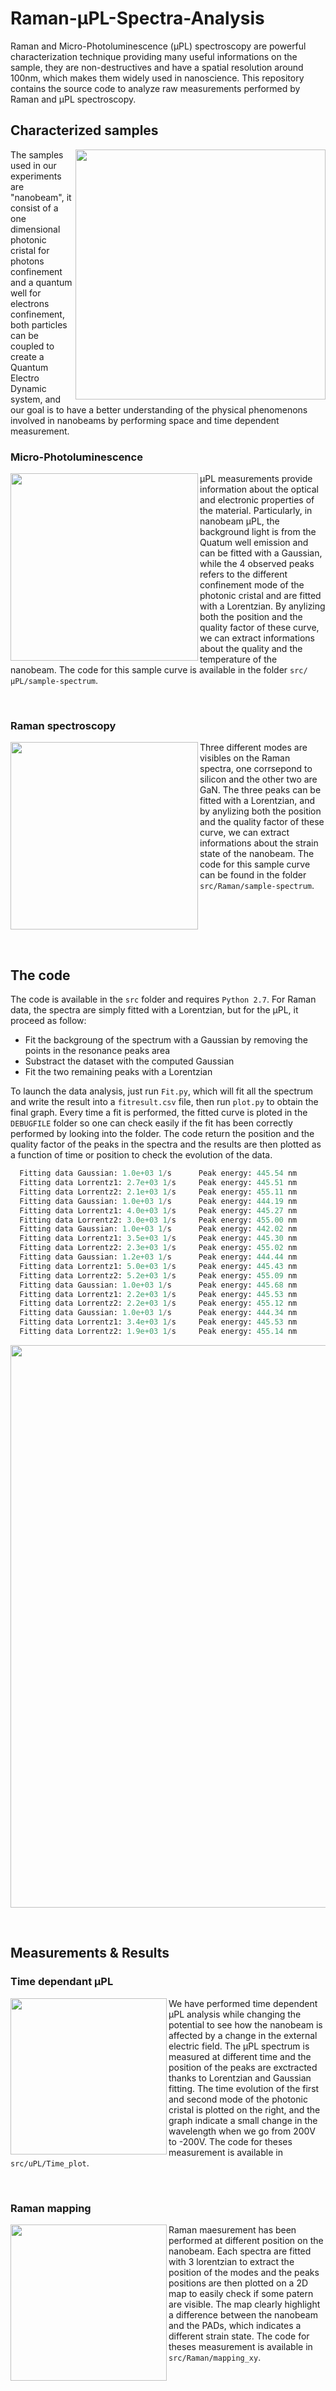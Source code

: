 # Raman-μPL-Spectra-Analysis
Raman and Micro-Photoluminescence (μPL) spectroscopy are powerful characterization technique providing many useful informations on the sample, they are non-destructives and have a spatial resolution around 100nm, which makes them widely used in nanoscience. This repository contains the source code to analyze raw measurements performed by Raman and μPL spectroscopy.



## Characterized samples
<img align="right" src="https://raw.githubusercontent.com/Aurelien-Pelissier/Raman-uPL-Spectra-Analysis/master/img/nb.png" width=400>

The samples used in our experiments are "nanobeam", it consist of a one dimensional photonic cristal for photons confinement and a quantum well for electrons confinement, both particles can be coupled to create a Quantum Electro Dynamic system, and our goal is to have a better understanding of the physical phenomenons involved in nanobeams by performing space and time dependent measurement.


### Micro-Photoluminescence
<img align="left" src="https://raw.githubusercontent.com/Aurelien-Pelissier/Raman-uPL-Spectra-Analysis/master/img/PL.png" width=300>


μPL measurements provide information about the optical and electronic properties of the material. Particularly, in nanobeam μPL, the background light is from the Quatum well emission and can be fitted with a Gaussian, while the 4 observed peaks refers to the different confinement mode of the photonic cristal and are fitted with a Lorentzian. By anylizing both the position and the quality factor of these curve, we can extract informations about the quality and the temperature of the nanobeam. The code for this sample curve is available in the folder `src/μPL/sample-spectrum`.



&nbsp;

### Raman spectroscopy
<img align="left" src="https://raw.githubusercontent.com/Aurelien-Pelissier/Raman-uPL-Spectra-Analysis/master/img/Raman.png" width=300>

Three different modes are visibles on the Raman spectra, one corrsepond to silicon and the other two are GaN. The three peaks can be fitted with a Lorentzian, and by anylizing both the position and the quality factor of these curve, we can extract informations about the strain state of the nanobeam. The code for this sample curve can be found in the folder `src/Raman/sample-spectrum`.


&nbsp;


&nbsp;


&nbsp;


## The code
The code is available in the `src` folder and requires `Python 2.7`. For Raman data, the spectra are simply fitted with a Lorentzian, but for the μPL, it proceed as follow:

- Fit the backgroung of the spectrum with a Gaussian by removing the points in the resonance peaks area
- Substract the dataset with the computed Gaussian
- Fit the two remaining peaks with a Lorentzian

To launch the data analysis, just run `Fit.py`, which will fit all the spectrum and write the result into a `fitresult.csv` file, then run `plot.py` to obtain the final graph. Every time a fit is performed, the fitted curve is ploted in the `DEBUGFILE` folder so one can check easily if the fit has been correctly performed by looking into the folder. The code return the position and the quality factor of the peaks in the spectra and the results are then plotted as a function of time or position to check the evolution of the data. 

```python
  Fitting data Gaussian: 1.0e+03 1/s      Peak energy: 445.54 nm
  Fitting data Lorrentz1: 2.7e+03 1/s     Peak energy: 445.51 nm
  Fitting data Lorrentz2: 2.1e+03 1/s     Peak energy: 455.11 nm
  Fitting data Gaussian: 1.0e+03 1/s      Peak energy: 444.19 nm
  Fitting data Lorrentz1: 4.0e+03 1/s     Peak energy: 445.27 nm
  Fitting data Lorrentz2: 3.0e+03 1/s     Peak energy: 455.00 nm
  Fitting data Gaussian: 1.0e+03 1/s      Peak energy: 442.02 nm
  Fitting data Lorrentz1: 3.5e+03 1/s     Peak energy: 445.30 nm
  Fitting data Lorrentz2: 2.3e+03 1/s     Peak energy: 455.02 nm
  Fitting data Gaussian: 1.2e+03 1/s      Peak energy: 444.44 nm
  Fitting data Lorrentz1: 5.0e+03 1/s     Peak energy: 445.43 nm
  Fitting data Lorrentz2: 5.2e+03 1/s     Peak energy: 455.09 nm
  Fitting data Gaussian: 1.0e+03 1/s      Peak energy: 445.68 nm
  Fitting data Lorrentz1: 2.2e+03 1/s     Peak energy: 445.53 nm
  Fitting data Lorrentz2: 2.2e+03 1/s     Peak energy: 455.12 nm
  Fitting data Gaussian: 1.0e+03 1/s      Peak energy: 444.34 nm
  Fitting data Lorrentz1: 3.4e+03 1/s     Peak energy: 445.53 nm
  Fitting data Lorrentz2: 1.9e+03 1/s     Peak energy: 455.14 nm
```

<img src="https://raw.githubusercontent.com/Aurelien-Pelissier/Raman-uPL-Spectra-Analysis/master/img/graph.png" width=900>

&nbsp;

## Measurements & Results

### Time dependant μPL
<img align="left" src="https://raw.githubusercontent.com/Aurelien-Pelissier/Raman-uPL-Spectra-Analysis/master/img/time.png" width=250>

We have performed time dependent μPL analysis while changing the potential to see how the nanobeam is affected by a change in the external electric field. The μPL spectrum is measured at different time and the position of the peaks are exctracted thanks to Lorentzian and Gaussian fitting. The time evolution of the first and second mode of the photonic cristal is plotted on the right, and the graph indicate a small change in the wavelength when we go from 200V to -200V. The code for theses measurement is available in `src/uPL/Time_plot`.


&nbsp;



### Raman mapping
<img align="left" src="https://raw.githubusercontent.com/Aurelien-Pelissier/Raman-uPL-Spectra-Analysis/master/img/mapping.png" width=250>

Raman maesurement has been performed at different position on the nanobeam. Each spectra are fitted with 3 lorentzian to extract the position of the modes and the peaks positions are then plotted on a 2D map to easily check if some patern are visible. The map clearly highlight a difference between the nanobeam and the PADs, which indicates a different strain state. The code for theses measurement is available in `src/Raman/mapping_xy`.


&nbsp;


&nbsp;


&nbsp;


&nbsp;



## Report
For more details about the methods used in our measurements, or more detailed results, you can check the report, available in the `report/` folder.
